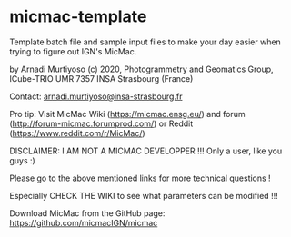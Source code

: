 # micmac-template
Template batch file and sample input files to make your day easier when trying to figure out IGN's MicMac.

by Arnadi Murtiyoso (c) 2020, Photogrammetry and Geomatics Group, ICube-TRIO UMR 7357 INSA Strasbourg (France)

Contact: arnadi.murtiyoso@insa-strasbourg.fr

Pro tip: Visit MicMac Wiki (https://micmac.ensg.eu/) 
and forum (http://forum-micmac.forumprod.com/) 
or Reddit (https://www.reddit.com/r/MicMac/)

DISCLAIMER: I AM NOT A MICMAC DEVELOPPER !!! Only a user, like you guys :) 

Please go to the above mentioned links for more technical questions !

Especially CHECK THE WIKI to see what parameters can be modified !!!

Download MicMac from the GitHub page:
https://github.com/micmacIGN/micmac

